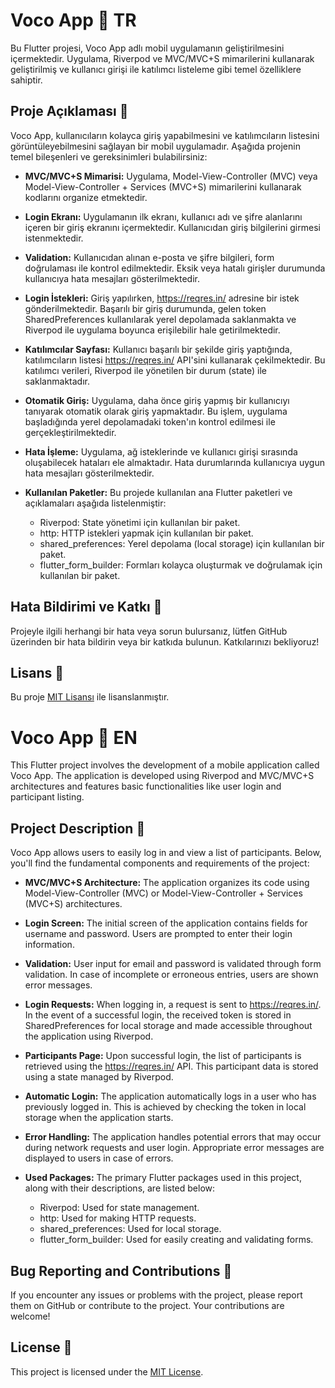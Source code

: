 # Voco App 📱 TR

Bu Flutter projesi, Voco App adlı mobil uygulamanın geliştirilmesini içermektedir. Uygulama, Riverpod ve MVC/MVC+S mimarilerini kullanarak geliştirilmiş ve kullanıcı girişi ile katılımcı listeleme gibi temel özelliklere sahiptir.

## Proje Açıklaması 🚀

Voco App, kullanıcıların kolayca giriş yapabilmesini ve katılımcıların listesini görüntüleyebilmesini sağlayan bir mobil uygulamadır. Aşağıda projenin temel bileşenleri ve gereksinimleri bulabilirsiniz:

- **MVC/MVC+S Mimarisi:** Uygulama, Model-View-Controller (MVC) veya Model-View-Controller + Services (MVC+S) mimarilerini kullanarak kodlarını organize etmektedir.

- **Login Ekranı:** Uygulamanın ilk ekranı, kullanıcı adı ve şifre alanlarını içeren bir giriş ekranını içermektedir. Kullanıcıdan giriş bilgilerini girmesi istenmektedir.

- **Validation:** Kullanıcıdan alınan e-posta ve şifre bilgileri, form doğrulaması ile kontrol edilmektedir. Eksik veya hatalı girişler durumunda kullanıcıya hata mesajları gösterilmektedir.

- **Login İstekleri:** Giriş yapılırken, https://reqres.in/ adresine bir istek gönderilmektedir. Başarılı bir giriş durumunda, gelen token SharedPreferences kullanılarak yerel depolamada saklanmakta ve Riverpod ile uygulama boyunca erişilebilir hale getirilmektedir.

- **Katılımcılar Sayfası:** Kullanıcı başarılı bir şekilde giriş yaptığında, katılımcıların listesi https://reqres.in/ API'sini kullanarak çekilmektedir. Bu katılımcı verileri, Riverpod ile yönetilen bir durum (state) ile saklanmaktadır.

- **Otomatik Giriş:** Uygulama, daha önce giriş yapmış bir kullanıcıyı tanıyarak otomatik olarak giriş yapmaktadır. Bu işlem, uygulama başladığında yerel depolamadaki token'ın kontrol edilmesi ile gerçekleştirilmektedir.

- **Hata İşleme:** Uygulama, ağ isteklerinde ve kullanıcı girişi sırasında oluşabilecek hataları ele almaktadır. Hata durumlarında kullanıcıya uygun hata mesajları gösterilmektedir.

- **Kullanılan Paketler:** Bu projede kullanılan ana Flutter paketleri ve açıklamaları aşağıda listelenmiştir:
  - Riverpod: State yönetimi için kullanılan bir paket.
  - http: HTTP istekleri yapmak için kullanılan bir paket.
  - shared_preferences: Yerel depolama (local storage) için kullanılan bir paket.
  - flutter_form_builder: Formları kolayca oluşturmak ve doğrulamak için kullanılan bir paket.

## Hata Bildirimi ve Katkı 🐞

Projeyle ilgili herhangi bir hata veya sorun bulursanız, lütfen GitHub üzerinden bir hata bildirin veya bir katkıda bulunun. Katkılarınızı bekliyoruz!

## Lisans 📝

Bu proje [MIT Lisansı](LICENSE) ile lisanslanmıştır.



# Voco App 📱 EN

This Flutter project involves the development of a mobile application called Voco App. The application is developed using Riverpod and MVC/MVC+S architectures and features basic functionalities like user login and participant listing.

## Project Description 🚀

Voco App allows users to easily log in and view a list of participants. Below, you'll find the fundamental components and requirements of the project:

- **MVC/MVC+S Architecture:** The application organizes its code using Model-View-Controller (MVC) or Model-View-Controller + Services (MVC+S) architectures.

- **Login Screen:** The initial screen of the application contains fields for username and password. Users are prompted to enter their login information.

- **Validation:** User input for email and password is validated through form validation. In case of incomplete or erroneous entries, users are shown error messages.

- **Login Requests:** When logging in, a request is sent to https://reqres.in/. In the event of a successful login, the received token is stored in SharedPreferences for local storage and made accessible throughout the application using Riverpod.

- **Participants Page:** Upon successful login, the list of participants is retrieved using the https://reqres.in/ API. This participant data is stored using a state managed by Riverpod.

- **Automatic Login:** The application automatically logs in a user who has previously logged in. This is achieved by checking the token in local storage when the application starts.

- **Error Handling:** The application handles potential errors that may occur during network requests and user login. Appropriate error messages are displayed to users in case of errors.

- **Used Packages:** The primary Flutter packages used in this project, along with their descriptions, are listed below:
  - Riverpod: Used for state management.
  - http: Used for making HTTP requests.
  - shared_preferences: Used for local storage.
  - flutter_form_builder: Used for easily creating and validating forms.

## Bug Reporting and Contributions 🐞

If you encounter any issues or problems with the project, please report them on GitHub or contribute to the project. Your contributions are welcome!

## License 📝

This project is licensed under the [MIT License](LICENSE).
